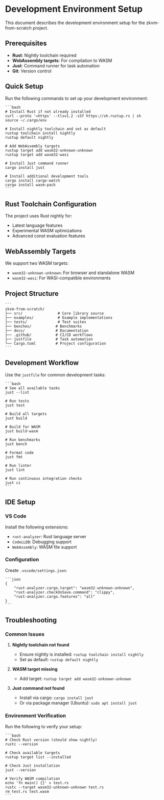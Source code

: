 # Development Environment Setup

This document describes the development environment setup for the zkvm-from-scratch project.

## Prerequisites

- **Rust**: Nightly toolchain required
- **WebAssembly targets**: For compilation to WASM
- **Just**: Command runner for task automation
- **Git**: Version control

## Quick Setup

Run the following commands to set up your development environment:

    ```bash
    # Install Rust if not already installed
    curl --proto '=https' --tlsv1.2 -sSf https://sh.rustup.rs | sh
    source ~/.cargo/env
    
    # Install nightly toolchain and set as default
    rustup toolchain install nightly
    rustup default nightly
    
    # Add WebAssembly targets
    rustup target add wasm32-unknown-unknown
    rustup target add wasm32-wasi
    
    # Install Just command runner
    cargo install just
    
    # Install additional development tools
    cargo install cargo-watch
    cargo install wasm-pack
    ```

## Rust Toolchain Configuration

The project uses Rust nightly for:
- Latest language features
- Experimental WASM optimizations
- Advanced const evaluation features

## WebAssembly Targets

We support two WASM targets:
- `wasm32-unknown-unknown`: For browser and standalone WASM
- `wasm32-wasi`: For WASI-compatible environments

## Project Structure

    ```
    zkvm-from-scratch/
    ├── src/                # Core library source
    ├── examples/           # Example implementations
    ├── tests/              # Test suites
    ├── benches/           # Benchmarks
    ├── docs/              # Documentation
    ├── .github/           # CI/CD workflows
    ├── justfile           # Task automation
    └── Cargo.toml         # Project configuration
    ```

## Development Workflow

Use the `justfile` for common development tasks:

    ```bash
    # See all available tasks
    just --list
    
    # Run tests
    just test
    
    # Build all targets
    just build
    
    # Build for WASM
    just build-wasm
    
    # Run benchmarks
    just bench
    
    # Format code
    just fmt
    
    # Run linter
    just lint
    
    # Run continuous integration checks
    just ci
    ```

## IDE Setup

### VS Code
Install the following extensions:
- `rust-analyzer`: Rust language server
- `CodeLLDB`: Debugging support
- `WebAssembly`: WASM file support

### Configuration
Create `.vscode/settings.json`:

    ```json
    {
        "rust-analyzer.cargo.target": "wasm32-unknown-unknown",
        "rust-analyzer.checkOnSave.command": "clippy",
        "rust-analyzer.cargo.features": "all"
    }
    ```

## Troubleshooting

### Common Issues

1. **Nightly toolchain not found**
   - Ensure nightly is installed: `rustup toolchain install nightly`
   - Set as default: `rustup default nightly`

2. **WASM target missing**
   - Add target: `rustup target add wasm32-unknown-unknown`

3. **Just command not found**
   - Install via cargo: `cargo install just`
   - Or via package manager (Ubuntu): `sudo apt install just`

### Environment Verification

Run the following to verify your setup:

    ```bash
    # Check Rust version (should show nightly)
    rustc --version
    
    # Check available targets
    rustup target list --installed
    
    # Check Just installation
    just --version
    
    # Verify WASM compilation
    echo 'fn main() {}' > test.rs
    rustc --target wasm32-unknown-unknown test.rs
    rm test.rs test.wasm
    ```